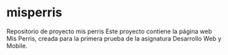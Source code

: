 # misperris
Repositorio de proyecto mis perris
Este proyecto contiene la página web Mis Perris, creada para la primera prueba de la asignatura Desarrollo Web y Mobile.

